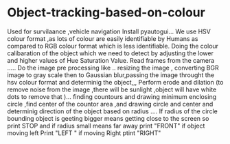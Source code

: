 # Object-tracking-based-on-colour
Used for survilaance ,vehicle navigation 
Install pyautogui...
We use HSV colour format ,as lots of colour are easily identifiable by Humans as compared to RGB colour format which is less identifiable. 
Doing the colour calibaration of the object which we need to detect by adjusting the lower and higher values of Hue Saturation Value.
Read frames from the camera ..... Do the image pre processing like .. resizing the image ,  converting BGR image to gray scale then to Gaussian blur,passing the image throught the hsv colour format and determinig the object,,,
Perform erode and dilation (to remove noise from the image ,there will be sunlight ,object will have white dots to remove that )...
finding countours and drawing minimum enclosing circle ,find center of the countor area ,and drawing circle and center and determinig direction of the object based on radius ....
If radius of the circle bounding object is geeting bigger means getting close to the screen so print STOP and if radius small means far away print "FRONT" if object moving left Print "LEFT "
if moving Right ptint "RIGHT"
